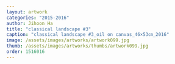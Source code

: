 ```yaml
---
layout: artwork
categories: "2015-2016"
author: Jihoon Ha
title: "classical landscape #3"
caption: "classical landscape #3_oil on canvas_46×53㎝_2016"
image: /assets/images/artworks/artwork099.jpg
thumb: /assets/images/artworks/thumbs/artwork099.jpg
order: 1516016
---
```

